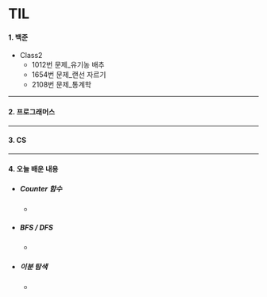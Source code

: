 # TIL

#### **1. 백준**

- Class2
  - 1012번 문제\_유기농 배추
  - 1654번 문제\_랜선 자르기
  - 2108번 문제\_통계학

---

#### **2. 프로그래머스**

---

#### **3. CS**

---

#### **4. 오늘 배운 내용**

- ##### Counter 함수
  -
- ##### BFS / DFS
  -
- ##### 이분 탐색
  -
